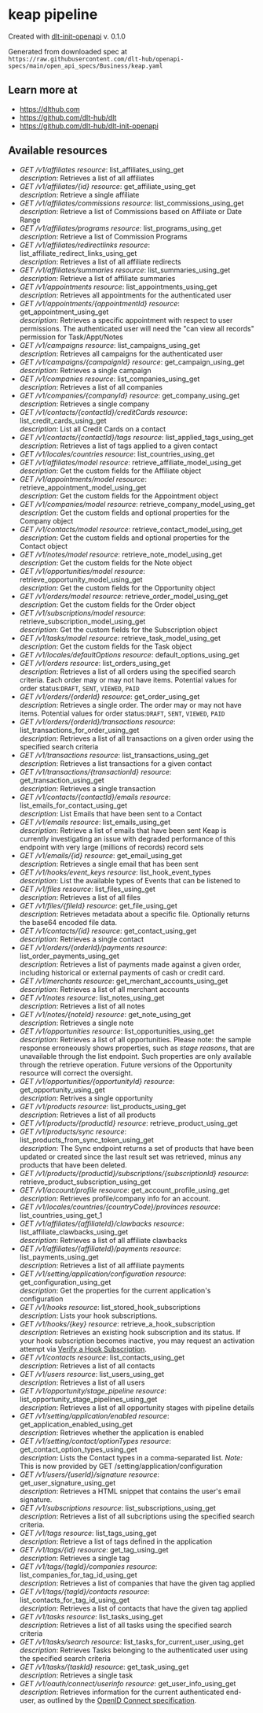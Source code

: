 # keap pipeline

Created with [dlt-init-openapi](https://github.com/dlt-hub/dlt-init-openapi) v. 0.1.0

Generated from downloaded spec at `https://raw.githubusercontent.com/dlt-hub/openapi-specs/main/open_api_specs/Business/keap.yaml`
## Learn more at

* https://dlthub.com
* https://github.com/dlt-hub/dlt
* https://github.com/dlt-hub/dlt-init-openapi


## Available resources
* _GET /v1/affiliates_ 
  *resource*: list_affiliates_using_get  
  *description*: Retrieves a list of all affiliates
* _GET /v1/affiliates/{id}_ 
  *resource*: get_affiliate_using_get  
  *description*: Retrieve a single affiliate
* _GET /v1/affiliates/commissions_ 
  *resource*: list_commissions_using_get  
  *description*: Retrieve a list of Commissions based on Affiliate or Date Range
* _GET /v1/affiliates/programs_ 
  *resource*: list_programs_using_get  
  *description*: Retrieve a list of Commission Programs
* _GET /v1/affiliates/redirectlinks_ 
  *resource*: list_affiliate_redirect_links_using_get  
  *description*: Retrieves a list of all affiliate redirects
* _GET /v1/affiliates/summaries_ 
  *resource*: list_summaries_using_get  
  *description*: Retrieve a list of affiliate summaries
* _GET /v1/appointments_ 
  *resource*: list_appointments_using_get  
  *description*: Retrieves all appointments for the authenticated user
* _GET /v1/appointments/{appointmentId}_ 
  *resource*: get_appointment_using_get  
  *description*: Retrieves a specific appointment with respect to user permissions. The authenticated user will need the "can view all records" permission for Task/Appt/Notes
* _GET /v1/campaigns_ 
  *resource*: list_campaigns_using_get  
  *description*: Retrieves all campaigns for the authenticated user
* _GET /v1/campaigns/{campaignId}_ 
  *resource*: get_campaign_using_get  
  *description*: Retrieves a single campaign
* _GET /v1/companies_ 
  *resource*: list_companies_using_get  
  *description*: Retrieves a list of all companies
* _GET /v1/companies/{companyId}_ 
  *resource*: get_company_using_get  
  *description*: Retrieves a single company
* _GET /v1/contacts/{contactId}/creditCards_ 
  *resource*: list_credit_cards_using_get  
  *description*: List all Credit Cards on a contact
* _GET /v1/contacts/{contactId}/tags_ 
  *resource*: list_applied_tags_using_get  
  *description*: Retrieves a list of tags applied to a given contact
* _GET /v1/locales/countries_ 
  *resource*: list_countries_using_get  
* _GET /v1/affiliates/model_ 
  *resource*: retrieve_affiliate_model_using_get  
  *description*: Get the custom fields for the Affiliate object
* _GET /v1/appointments/model_ 
  *resource*: retrieve_appointment_model_using_get  
  *description*: Get the custom fields for the Appointment object
* _GET /v1/companies/model_ 
  *resource*: retrieve_company_model_using_get  
  *description*: Get the custom fields and optional properties for the Company object
* _GET /v1/contacts/model_ 
  *resource*: retrieve_contact_model_using_get  
  *description*: Get the custom fields and optional properties for the Contact object
* _GET /v1/notes/model_ 
  *resource*: retrieve_note_model_using_get  
  *description*: Get the custom fields for the Note object
* _GET /v1/opportunities/model_ 
  *resource*: retrieve_opportunity_model_using_get  
  *description*: Get the custom fields for the Opportunity object
* _GET /v1/orders/model_ 
  *resource*: retrieve_order_model_using_get  
  *description*: Get the custom fields for the Order object
* _GET /v1/subscriptions/model_ 
  *resource*: retrieve_subscription_model_using_get  
  *description*: Get the custom fields for the Subscription object
* _GET /v1/tasks/model_ 
  *resource*: retrieve_task_model_using_get  
  *description*: Get the custom fields for the Task object
* _GET /v1/locales/defaultOptions_ 
  *resource*: default_options_using_get  
* _GET /v1/orders_ 
  *resource*: list_orders_using_get  
  *description*: Retrieves a list of all orders using the specified search criteria. Each order may or may not have items.  Potential values for order status:`DRAFT`, `SENT`, `VIEWED`, `PAID`
* _GET /v1/orders/{orderId}_ 
  *resource*: get_order_using_get  
  *description*: Retrieves a single order. The order may or may not have items.  Potential values for order status:`DRAFT`, `SENT`, `VIEWED`, `PAID`
* _GET /v1/orders/{orderId}/transactions_ 
  *resource*: list_transactions_for_order_using_get  
  *description*: Retrieves a list of all transactions on a given order using the specified search criteria
* _GET /v1/transactions_ 
  *resource*: list_transactions_using_get  
  *description*: Retrieves a list transactions for a given contact
* _GET /v1/transactions/{transactionId}_ 
  *resource*: get_transaction_using_get  
  *description*: Retrieves a single transaction
* _GET /v1/contacts/{contactId}/emails_ 
  *resource*: list_emails_for_contact_using_get  
  *description*: List Emails that have been sent to a Contact
* _GET /v1/emails_ 
  *resource*: list_emails_using_get  
  *description*: Retrieve a list of emails that have been sent  Keap is currently investigating an issue with degraded performance of this endpoint with very large (millions of records) record sets
* _GET /v1/emails/{id}_ 
  *resource*: get_email_using_get  
  *description*: Retrieves a single email that has been sent
* _GET /v1/hooks/event_keys_ 
  *resource*: list_hook_event_types  
  *description*: List the available types of Events that can be listened to
* _GET /v1/files_ 
  *resource*: list_files_using_get  
  *description*: Retrieves a list of all files
* _GET /v1/files/{fileId}_ 
  *resource*: get_file_using_get  
  *description*: Retrieves metadata about a specific file. Optionally returns the base64 encoded file data.
* _GET /v1/contacts/{id}_ 
  *resource*: get_contact_using_get  
  *description*: Retrieves a single contact
* _GET /v1/orders/{orderId}/payments_ 
  *resource*: list_order_payments_using_get  
  *description*: Retrieves a list of payments made against a given order, including historical or external payments of cash or credit card.
* _GET /v1/merchants_ 
  *resource*: get_merchant_accounts_using_get  
  *description*: Retrieves a list of all merchant accounts
* _GET /v1/notes_ 
  *resource*: list_notes_using_get  
  *description*: Retrieves a list of all notes
* _GET /v1/notes/{noteId}_ 
  *resource*: get_note_using_get  
  *description*: Retrieves a single note
* _GET /v1/opportunities_ 
  *resource*: list_opportunities_using_get  
  *description*: Retrieves a list of all opportunities.  Please note: the sample response erroneously shows properties, such as _stage reasons_, that are unavailable through the list endpoint. Such properties are only available through the retrieve operation. Future versions of the Opportunity resource will correct the oversight.
* _GET /v1/opportunities/{opportunityId}_ 
  *resource*: get_opportunity_using_get  
  *description*: Retrives a single opportunity
* _GET /v1/products_ 
  *resource*: list_products_using_get  
  *description*: Retrieves a list of all products
* _GET /v1/products/{productId}_ 
  *resource*: retrieve_product_using_get  
* _GET /v1/products/sync_ 
  *resource*: list_products_from_sync_token_using_get  
  *description*: The Sync endpoint returns a set of products that have been updated or created since the last result set was retrieved, minus any products that have been deleted.
* _GET /v1/products/{productId}/subscriptions/{subscriptionId}_ 
  *resource*: retrieve_product_subscription_using_get  
* _GET /v1/account/profile_ 
  *resource*: get_account_profile_using_get  
  *description*: Retrieves profile/company info for an account.
* _GET /v1/locales/countries/{countryCode}/provinces_ 
  *resource*: list_countries_using_get_1  
* _GET /v1/affiliates/{affiliateId}/clawbacks_ 
  *resource*: list_affiliate_clawbacks_using_get  
  *description*: Retrieves a list of all affiliate clawbacks
* _GET /v1/affiliates/{affiliateId}/payments_ 
  *resource*: list_payments_using_get  
  *description*: Retrieves a list of all affiliate payments
* _GET /v1/setting/application/configuration_ 
  *resource*: get_configuration_using_get  
  *description*: Get the properties for the current application's configuration
* _GET /v1/hooks_ 
  *resource*: list_stored_hook_subscriptions  
  *description*: Lists your hook subscriptions.
* _GET /v1/hooks/{key}_ 
  *resource*: retrieve_a_hook_subscription  
  *description*: Retrieves an existing hook subscription and its status.  If your hook subscription becomes inactive, you may request an activation attempt via [Verify a Hook Subscription](#!/REST_Hooks/verify_a_hook_subscription).
* _GET /v1/contacts_ 
  *resource*: list_contacts_using_get  
  *description*: Retrieves a list of all contacts
* _GET /v1/users_ 
  *resource*: list_users_using_get  
  *description*: Retrieves a list of all users
* _GET /v1/opportunity/stage_pipeline_ 
  *resource*: list_opportunity_stage_pipelines_using_get  
  *description*: Retrieves a list of all opportunity stages with pipeline details
* _GET /v1/setting/application/enabled_ 
  *resource*: get_application_enabled_using_get  
  *description*: Retrieves whether the application is enabled
* _GET /v1/setting/contact/optionTypes_ 
  *resource*: get_contact_option_types_using_get  
  *description*: Lists the Contact types in a comma-separated list.   *Note:* This is now provided by GET /setting/application/configuration
* _GET /v1/users/{userId}/signature_ 
  *resource*: get_user_signature_using_get  
  *description*: Retrieves a HTML snippet that contains the user's email signature.
* _GET /v1/subscriptions_ 
  *resource*: list_subscriptions_using_get  
  *description*: Retrieves a list of all subcriptions using the specified search criteria.
* _GET /v1/tags_ 
  *resource*: list_tags_using_get  
  *description*: Retrieve a list of tags defined in the application
* _GET /v1/tags/{id}_ 
  *resource*: get_tag_using_get  
  *description*: Retrieves a single tag
* _GET /v1/tags/{tagId}/companies_ 
  *resource*: list_companies_for_tag_id_using_get  
  *description*: Retrieves a list of companies that have the given tag applied
* _GET /v1/tags/{tagId}/contacts_ 
  *resource*: list_contacts_for_tag_id_using_get  
  *description*: Retrieves a list of contacts that have the given tag applied
* _GET /v1/tasks_ 
  *resource*: list_tasks_using_get  
  *description*: Retrieves a list of all tasks using the specified search criteria
* _GET /v1/tasks/search_ 
  *resource*: list_tasks_for_current_user_using_get  
  *description*: Retrieves Tasks belonging to the authenticated user using the specified search criteria
* _GET /v1/tasks/{taskId}_ 
  *resource*: get_task_using_get  
  *description*: Retrieves a single task
* _GET /v1/oauth/connect/userinfo_ 
  *resource*: get_user_info_using_get  
  *description*: Retrieves information for the current authenticated end-user, as outlined by the [OpenID Connect specification](http://openid.net/specs/openid-connect-core-1_0.html#UserInfo).
